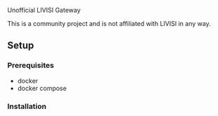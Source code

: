 Unofficial LIVISI Gateway


This is a community project and is not affiliated with LIVISI in any way.

## Setup

### Prerequisites
- docker
- docker compose


### Installation

